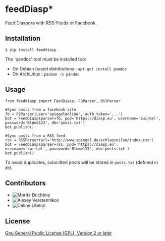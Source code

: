 # feedDiasp*
Feed Diaspora with RSS-Feeds or Facebook.
## Installation

`$ pip install feeddiasp`  
 
The 'pandoc' tool must be installed too:
 * On Debian based distributions : `apt-get install pandoc`
 * On ArchLinux : `pacman -S pandoc`

## Usage

    from feeddiasp import FeedDiasp, FBParser, RSSParser
    
    #Sync posts from a facebook site
    fb = FBParser(user='spiegelonline', auth_token='...')
    bot = FeedDiasp(parser=fb, pod='https://diasp.eu', username='zwirbel', password='Blume123', db='posts.txt')
    bot.publish()
    
    #Sync posts from a RSS feed
    rss = RSSParser(url='http://www.spiegel.de/schlagzeilen/index.rss')
    bot = FeedDiasp(parser=rss, pod='https://diasp.eu', username='zwirbel', password='Blume123', db='posts.txt')
    bot.publish()
    
To avoid duplicates, submitted posts will be stored in `posts.txt` (defined in `db`).

## Contributors
* ![Moritz Duchêne](https://github.com/Debakel)
* ![Alexey Veretennikov](https://github.com/fourier)
* ![Céline Libéral](https://github.com/celisoft)

## License

[Gnu General Public License (GPL), Version 2 or later](https://www.gnu.org/licenses/gpl-2.0.html#SEC1)
